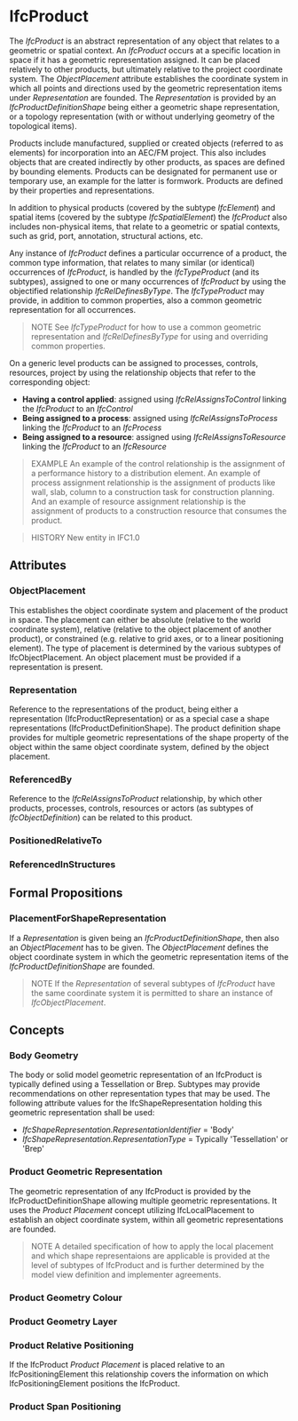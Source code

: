 # IfcProduct

The _IfcProduct_ is an abstract representation of any object that relates to a geometric or spatial context. An _IfcProduct_ occurs at a specific location in space if it has a geometric representation assigned. It can be placed relatively to other products, but ultimately relative to the project coordinate system. The _ObjectPlacement_ attribute establishes the coordinate system in which all points and directions used by the geometric representation items under _Representation_ are founded. The _Representation_ is provided by an _IfcProductDefinitionShape_ being either a geometric shape representation, or a topology representation (with or without underlying geometry of the topological items).

Products include manufactured, supplied or created objects (referred to as elements) for incorporation into an AEC/FM project. This also includes objects that are created indirectly by other products, as spaces are defined by bounding elements. Products can be designated for permanent use or temporary use, an example for the latter is formwork. Products are defined by their properties and representations.

In addition to physical products (covered by the subtype _IfcElement_) and spatial items (covered by the subtype _IfcSpatialElement_) the _IfcProduct_ also includes non-physical items, that relate to a geometric or spatial contexts, such as grid, port, annotation, structural actions, etc.

Any instance of _IfcProduct_ defines a particular occurrence of a product, the common type information, that relates to many similar (or identical) occurrences of _IfcProduct_, is handled by the _IfcTypeProduct_ (and its subtypes), assigned to one or many occurrences of _IfcProduct_ by using the objectified relationship _IfcRelDefinesByType_. The _IfcTypeProduct_ may provide, in addition to common properties, also a common geometric representation for all occurrences.

> NOTE  See _IfcTypeProduct_ for how to use a common geometric representation and _IfcRelDefinesByType_ for using and overriding common properties.

On a generic level products can be assigned to processes, controls, resources, project by using the relationship objects that refer to the corresponding object:

* **Having a control applied**: assigned using _IfcRelAssignsToControl_ linking the _IfcProduct_ to an _IfcControl_
* **Being assigned to a process**: assigned using _IfcRelAssignsToProcess_ linking the _IfcProduct_ to an _IfcProcess_
* **Being assigned to a resource**: assigned using _IfcRelAssignsToResource_ linking the _IfcProduct_ to an _IfcResource_

> EXAMPLE  An example of the control relationship is the assignment of a performance history to a distribution element. An example of process assignment relationship is the assignment of products like wall, slab, column to a construction task for construction planning. And an example of resource assignment relationship is the assignment of products to a construction resource that consumes the product.

> HISTORY  New entity in IFC1.0

## Attributes

### ObjectPlacement
This establishes the object coordinate system and placement of the product in space. The placement can either be absolute (relative to the world coordinate system), relative (relative to the object placement of another product), or constrained (e.g. relative to grid axes, or to a linear positioning element). The type of placement is determined by the various subtypes of IfcObjectPlacement. An object placement must be provided if a representation is present.

### Representation
Reference to the representations of the product, being either a representation (IfcProductRepresentation) or as a special case a shape representations (IfcProductDefinitionShape). The product definition shape provides for multiple geometric representations of the shape property of the object within the same object coordinate system, defined by the object placement.

### ReferencedBy
Reference to the _IfcRelAssignsToProduct_ relationship, by which other products, processes, controls, resources or actors (as subtypes of _IfcObjectDefinition_) can be related to this product.

### PositionedRelativeTo


### ReferencedInStructures


## Formal Propositions

### PlacementForShapeRepresentation
If a _Representation_ is given being an _IfcProductDefinitionShape_, then also an _ObjectPlacement_ has to be given. The _ObjectPlacement_ defines the object coordinate system in which the geometric representation items of the _IfcProductDefinitionShape_ are founded.

> NOTE  If the _Representation_ of several subtypes of _IfcProduct_ have the same coordinate system it is permitted to share an instance of _IfcObjectPlacement_.

## Concepts

### Body Geometry

The body or solid model geometric representation of an IfcProduct is typically defined using a Tessellation or Brep. Subtypes may provide recommendations on other representation types that may be used. The following attribute values for the IfcShapeRepresentation holding this geometric representation shall be used:

* _IfcShapeRepresentation.RepresentationIdentifier_ = 'Body'
* _IfcShapeRepresentation.RepresentationType_ = Typically 'Tessellation' or 'Brep'

### Product Geometric Representation

The geometric representation of any IfcProduct is provided by the IfcProductDefinitionShape allowing multiple geometric representations. It uses the _Product Placement_ concept utilizing IfcLocalPlacement to establish an object coordinate system, within all geometric representations are founded.

> NOTE A detailed specification of how to apply the local placement and which shape representaions are applicable is provided at the level of subtypes of IfcProduct and is further determined by the model view definition and implementer agreements.

### Product Geometry Colour



### Product Geometry Layer



### Product Relative Positioning

If the IfcProduct _Product Placement_ is placed relative to an IfcPositioningElement this relationship covers the information on which IfcPositioningElement positions the IfcProduct.

### Product Span Positioning



